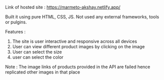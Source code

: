 
Link of hosted site : https://marmeto-akshay.netlify.app/

Built it using pure HTML, CSS, JS.
Not used any external frameworks, tools or pulgins.

Features :
 1) The site is user interactive and responsive across all devices
 2) User can view different product images by clicking on the image
 3) User can select the size
 4) user can select the color

Note : 
The image links of products provided in the API are failed hence replicated other images in that place
